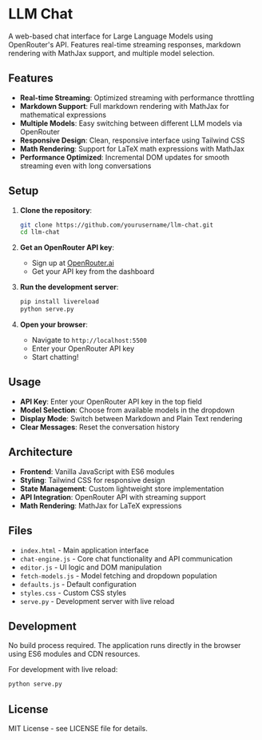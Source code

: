 # LLM Chat

A web-based chat interface for Large Language Models using OpenRouter's API. Features real-time streaming responses, markdown rendering with MathJax support, and multiple model selection.

## Features

- **Real-time Streaming**: Optimized streaming with performance throttling
- **Markdown Support**: Full markdown rendering with MathJax for mathematical expressions
- **Multiple Models**: Easy switching between different LLM models via OpenRouter
- **Responsive Design**: Clean, responsive interface using Tailwind CSS
- **Math Rendering**: Support for LaTeX math expressions with MathJax
- **Performance Optimized**: Incremental DOM updates for smooth streaming even with long conversations

## Setup

1. **Clone the repository**:
   ```bash
   git clone https://github.com/yourusername/llm-chat.git
   cd llm-chat
   ```

2. **Get an OpenRouter API key**:
   - Sign up at [OpenRouter.ai](https://openrouter.ai/)
   - Get your API key from the dashboard

3. **Run the development server**:
   ```bash
   pip install livereload
   python serve.py
   ```

4. **Open your browser**:
   - Navigate to `http://localhost:5500`
   - Enter your OpenRouter API key
   - Start chatting!

## Usage

- **API Key**: Enter your OpenRouter API key in the top field
- **Model Selection**: Choose from available models in the dropdown
- **Display Mode**: Switch between Markdown and Plain Text rendering
- **Clear Messages**: Reset the conversation history

## Architecture

- **Frontend**: Vanilla JavaScript with ES6 modules
- **Styling**: Tailwind CSS for responsive design
- **State Management**: Custom lightweight store implementation
- **API Integration**: OpenRouter API with streaming support
- **Math Rendering**: MathJax for LaTeX expressions

## Files

- `index.html` - Main application interface
- `chat-engine.js` - Core chat functionality and API communication
- `editor.js` - UI logic and DOM manipulation
- `fetch-models.js` - Model fetching and dropdown population
- `defaults.js` - Default configuration
- `styles.css` - Custom CSS styles
- `serve.py` - Development server with live reload

## Development

No build process required. The application runs directly in the browser using ES6 modules and CDN resources.

For development with live reload:
```bash
python serve.py
```

## License

MIT License - see LICENSE file for details.
